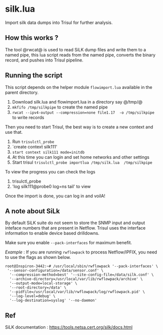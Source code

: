 silk.lua
========

Import silk data dumps into Trisul for further analysis.

How this works ?
-----------------

The tool @rwcat@ is used to read SiLK dump files and write them to a named pipe, this lua script reads from the named pipe, converts the binary record, and pushes into Trisul pipeline.


Running the script
-----------------

This script depends on the helper module `flowimport.lua` available in the parent directory. 

1. Download silk.lua and flowimport.lua in a directory say @/tmp/@
2. `mkfifo /tmp/silkpipe` to create the named pipe
3. `rwcat --ipv4-output --compression=none file1.17  -o /tmp/silkpipe` to write records

Then you need to start Trisul, the best way is to create a new context and use that.
1. Run `trisulctl_probe`
2. `create context silk111'
3. `start context silk111 mode=initdb`
4. At this time you can login and set home networks and other settings
5. Start trisul `trisulctl_probe importlua /tmp/silk.lua  /tmp/silkpipe`

To view the progress you can check the logs
1. trisulctl_probe 
2. 'log silk111@probe0 log=ns tail' to view

Once the import is done, you can log in and voilA! 


A note about SiLk 
------------------
By default SiLK suite do not seem to store the SNMP input and output inteface numbers that are present in Netflow.  Trisul uses the interface information to enable device based drilldowns.    


Make sure you enable `--pack-interfaces` for maximum benefit. 

*Example* : If you are running `rwflowpack` to process Netflow/IPFIX, you need to use the flags as shown below. 

````
root@Inspiron-3442:~# /usr/local/sbin/rwflowpack '--pack-interfaces' \
 '--sensor-configuration=/data/sensor.conf' \
  '--compression-method=best' '--site-config-file=/data/silk.conf' \
  '--archive-directory=/usr/local/var/lib/rwflowpack/archive' \
  '--output-mode=local-storage' \
  '--root-directory=/data' \
  '--pidfile=/usr/local/var/lib/rwflowpack/log/rwflowpack.pid' \
  '--log-level=debug' \
  '--log-destination=syslog' '--no-daemon'
````


Ref
----

SiLK documentation : https://tools.netsa.cert.org/silk/docs.html